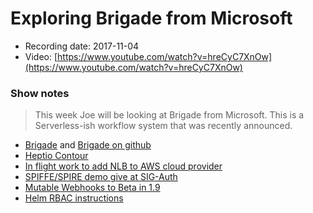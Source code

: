 # Exploring Brigade from Microsoft

- Recording date: 2017-11-04
- Video: [https://www.youtube.com/watch?v=hreCyC7XnOw](https://www.youtube.com/watch?v=hreCyC7XnOw)

### Show notes

> This week Joe will be looking at Brigade from Microsoft. This is a Serverless-ish workflow system that was recently announced.

 - [Brigade](https://open.microsoft.com/2017/10/23/announcing-brigade-event-driven-scripting-kubernetes/) and [Brigade on github](https://github.com/azure/brigade)
 - [Heptio Contour](https://github.com/heptio/contour)
 - [In flight work to add NLB to AWS cloud provider](https://github.com/kubernetes/kubernetes/issues/52173)
 - [SPIFFE/SPIRE demo give at SIG-Auth](https://www.youtube.com/watch?v=uDHNcZ0eGHI&list=PL69nYSiGNLP0VMOZ-V7-5AchXTHAQFzJw&index=1)
 - [Mutable Webhooks to Beta in 1.9](https://github.com/kubernetes/community/blob/master/contributors/design-proposals/api-machinery/admission-control-webhooks.md)
 - [Helm RBAC instructions](https://gist.github.com/mgoodness/bd887830cd5d483446cc4cd3cb7db09d)